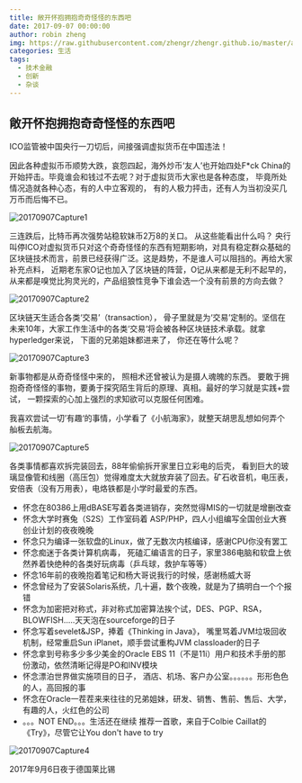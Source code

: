 ```yaml
---
title: 敞开怀抱拥抱奇奇怪怪的东西吧
date: 2017-09-07 00:00:00
author: robin zheng
img: https://raw.githubusercontent.com/zhengr/zhengr.github.io/master/assets/images/20170907Capture2.PNG
categories: 生活
tags:
  - 技术金融
  - 创新
  - 杂谈
---
```

## 敞开怀抱拥抱奇奇怪怪的东西吧

ICO监管被中国央行一刀切后，间接强调虚拟货币在中国违法！

因此各种虚拟币币顺势大跌，哀怨四起，海外炒币‘友人’也开始四处F*ck China的开始抨击。毕竟谁会和钱过不去呢？对于虚拟货币大家也是各种态度， 毕竟所处情况造就各种心态，有的人中立客观的， 有的人极力抨击，还有人为当初没买几万币而后悔不已。

![20170907Capture1](https://raw.githubusercontent.com/zhengr/zhengr.github.io/master/assets/images/20170907Capture1.PNG)

三连跌后，比特币再次强势站稳软妹币2万8的关口。 从这些能看出什么吗？ 央行叫停ICO对虚拟货币只对这个奇奇怪怪的东西有短期影响，对具有稳定群众基础的区块链技术而言，前景已经获得广泛。这是趋势，不是谁人可以阻挡的。再给大家补充点料， 近期老东家O记也加入了区块链的阵营，O记从来都是无利不起早的，从来都是嗅觉比狗灵光的，产品组狼性竞争下谁会选一个没有前景的方向去做？

![20170907Capture2](https://raw.githubusercontent.com/zhengr/zhengr.github.io/master/assets/images/20170907Capture2.PNG)

区块链天生适合各类‘交易’（transaction）， 骨子里就是为‘交易’定制的。坚信在未来10年，大家工作生活中的各类‘交易‘将会被各种区块链技术承载。就拿hyperledger来说， 下面的兄弟姐妹都进来了， 你还在等什么呢？

![20170907Capture3](https://raw.githubusercontent.com/zhengr/zhengr.github.io/master/assets/images/20170907Capture3.png)



新事物都是从奇奇怪怪中来的， 照相术还曾被认为是摄人魂魄的东西。 要敢于拥抱奇奇怪怪的事物，要勇于探究陌生背后的原理、真相。最好的学习就是实践+尝试， 一颗探索的心加上强烈的求知欲可以克服任何困难。

我喜欢尝试一切’有趣‘的事情，小学看了《小航海家》，就整天胡思乱想如何弄个舢板去航海。

![20170907Capture5](https://raw.githubusercontent.com/zhengr/zhengr.github.io/master/assets/images/20170907Capture5.png)

各类事情都喜欢拆完装回去，88年偷偷拆开家里日立彩电的后壳， 看到巨大的玻璃显像管和线圈（高压包）觉得难度太大就放弃装了回去。矿石收音机，电压表，安倍表（没有万用表），电烙铁都是小学时最爱的东西。

- 怀念在80386上用dBASE写着各类进销存，突然觉得MIS的一切就是增删改查
- 怀念大学时赛兔（S2S）工作室码着 ASP/PHP，四人小组编写全国创业大赛创业计划的夜夜晚晚
- 怀念只为编译一张软盘的Linux，做了无数次内核编译，感谢CPU你没有罢工
- 怀念痴迷于各类计算机病毒， 死磕汇编语言的日子，家里386电脑和软盘上依然养着快绝种的各类好玩病毒（乒乓球，救护车等等）
- 怀念16年前的夜晚抱着笔记和杨大哥说我行的时候，感谢杨威大哥
- 怀念曾经为了安装Solaris系统，几十遍，数个夜晚，就是为了搞明白一个个报错
- 怀念为加密把对称式，非对称式加密算法挨个试，DES、PGP、RSA，BLOWFISH.....天天泡在sourceforge的日子
- 怀念写着sevelet&JSP，捧着《Thinking in Java》， 嘴里骂着JVM垃圾回收机制，经常重启Sun iPlanet，顺手尝试重构JVM classloader的日子
- 怀念拿到号称多少多少美金的Oracle EBS 11（不是11i）用户和技术手册的那份激动，依然清晰记得是PO和INV模块
- 怀念漂泊世界做实施项目的日子， 酒店、机场、客户办公室。。。。。。形形色色的人，高回报的事
- 怀念在Oracle一茬茬来来往往的兄弟姐妹，研发、销售、售前、售后、大学， 有趣的人，火红色的公司
- 。。。NOT END。。。生活还在继续  推荐一首歌，来自于Colbie Caillat的《Try》，尽管它让You don't have to try

![20170907Capture4](https://raw.githubusercontent.com/zhengr/zhengr.github.io/master/assets/images/20170907Capture4.png)

2017年9月6日夜于德国莱比锡

